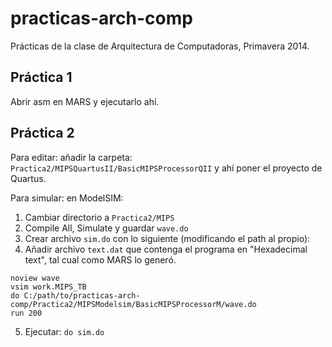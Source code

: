 practicas-arch-comp
===================

Prácticas de la clase de Arquitectura de Computadoras, Primavera 2014.

Práctica 1
----------

Abrir asm en MARS y ejecutarlo ahí.

Práctica 2
----------

Para editar: añadir la carpeta: `Practica2/MIPSQuartusII/BasicMIPSProcessorQII` y ahí poner el proyecto de Quartus.

Para simular: en ModelSIM:

1. Cambiar directorio a `Practica2/MIPS`
2. Compile All, Simulate y guardar `wave.do`
3. Crear archivo `sim.do` con lo siguiente (modificando el path al propio):
4. Añadir archivo `text.dat` que contenga el programa en "Hexadecimal text", tal cual como MARS lo generó.
```
noview wave
vsim work.MIPS_TB
do C:/path/to/practicas-arch-comp/Practica2/MIPSModelsim/BasicMIPSProcessorM/wave.do
run 200
```
5. Ejecutar: `do sim.do`
